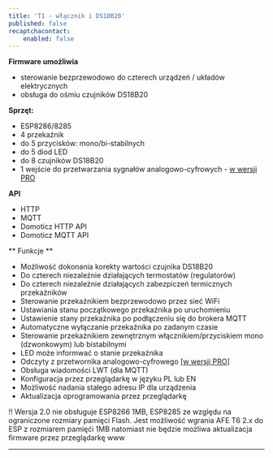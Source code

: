 ```yaml
---
title: 'T1 - włącznik i DS18B20'
published: false
recaptchacontact:
    enabled: false
---
```


**Firmware umożliwia**

* sterowanie bezprzewodowo do czterech urządzeń / układów elektrycznych
* obsługa do ośmiu czujników DS18B20

**Sprzęt:**
* ESP8286/8285
* 4 przekaźnik
* do 5 przycisków: mono/bi-stabilnych
* do 5 diod LED
* do 8 czujników DS18B20
* 1 wejście do przetwarzania sygnałów analogowo-cyfrowych - [w wersji PRO](/postawowe-informacje/wersja-pro)

**API**
* HTTP
* MQTT
* Domoticz HTTP API
* Domoticz MQTT API

** Funkcje **
* Możliwość dokonania korekty wartości czujnika DS18B20
* Do czterech niezależnie działających termostatów (regulatorów)
* Do czterech niezależnie działających zabezpiczeń termicznych przekaźników
* Sterowanie przekaźnikiem bezprzewodowo przez sieć WiFi 
* Ustawiania stanu początkowego przekaźnika po uruchomieniu
* Ustawienie stany przekaźnika po podłączeniu się do brokera MQTT
* Automatyczne wyłączanie przekaźnika po zadanym czasie
* Sterowanie przekaźnikiem zewnętrznym włącznikiem/przyciskiem mono (dzwonkowym) lub bistabilnymi
* LED może informwać o stanie przekaźnika
* Odczyty z przetwornika analogowo-cyfrowego [[w wersji PRO](/postawowe-informacje/wersja-pro)]
* Obsługa wiadomości LWT (dla MQTT)
* Konfiguracja przez przeglądarkę w języku PL lub EN
* Możliwość nadania stałego adresu IP dla urządzenia
* Aktualizacja oprogramowania przez przeglądarkę


!! Wersja 2.0 nie obsługuje ESP8266 1MB, ESP8285 ze względu na ograniczone rozmiary pamięci Flash. Jest możliwość wgrania AFE T6 2.x do ESP z rozmiarem pamięći 1MB natomiast nie będzie możliwa aktualizacja firmware przez przeglądarkę www




---